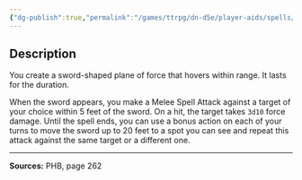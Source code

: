 ```yaml
---
{"dg-publish":true,"permalink":"/games/ttrpg/dn-d5e/player-aids/spells/level-7/mordenkainen-s-sword/","tags":["TTRPG/DND/5e","verbal","somatic","material","concentration"]}
---
```



## Description
You create a sword-shaped plane of force that hovers within range.
It lasts for the duration.

When the sword appears, you make a Melee Spell Attack against a target of your choice within 5 feet of the sword.
On a hit, the target takes `3d10` force damage.
Until the spell ends, you can use a bonus action on each of your turns to move the sword up to 20 feet to a spot you can see and repeat this attack against the same target or a different one.

---

**Sources:** PHB, page 262
